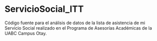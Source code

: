 # ServicioSocial_ITT
Código fuente para el análisis de datos de la lista de asistencia de mi Servicio Social realizado en el Programa de Asesorías Académicas de la UABC Campus Otay.
